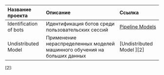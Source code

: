
| Название проекта       | Описание                                                                                                                                                                                                                                        | Ссылка                    |
|:-----------------------|:------------------------------------------------------------------------------------------------------------------------------------------------------------------------------------------------------------------------------------------------|:--------------------------|
| Identification of bots | Идентификация ботов среди пользовательских сессий                                                                                                                                                                                               | [Pipeline Models][1]      |
| Undistributed Model    | Применение нераспределенных моделей машинного обучения на больших данных                                                                                                                                                                        | [Undistributed Model ][2] |


[1]:https://github.com/loverberg/portfolio/tree/main/BigML/SparkPipelineModel
[2]:

